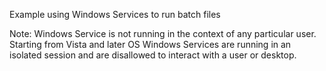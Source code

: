 Example using Windows Services to run batch files

Note:
Windows Service is not running in the context of any particular user. Starting from Vista and later OS Windows Services are running in an isolated session and are disallowed to interact with a user or desktop.
